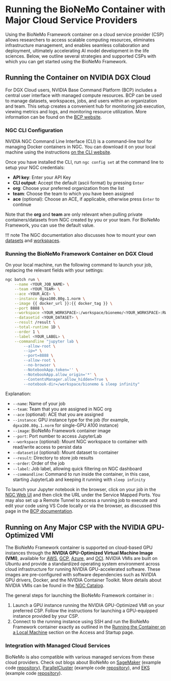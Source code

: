 # Running the BioNeMo Container with Major Cloud Service Providers

Using the BioNeMo Framework container on a cloud service provider (CSP) allows researchers to access scalable computing
resources, eliminates infrastructure management, and enables seamless collaboration and deployment, ultimately
accelerating AI model development in the life sciences. Below, we outline several strategies and supported CSPs with
which you can get started using the BioNeMo Framework.

## Running the Container on NVIDIA DGX Cloud

For DGX Cloud users, NVIDIA Base Command Platform (BCP) includes a central user interface with managed compute
resources. BCP can be used to manage datasets, workspaces, jobs, and users within an organization and team. This setup
creates a convenient hub for monitoring job execution, viewing metrics and logs, and monitoring resource utilization.
More information can be found on the [BCP website](https://docs.nvidia.com/base-command-platform/index.html).

### NGC CLI Configuration

NVIDIA NGC Command Line Interface (CLI) is a command-line tool for managing Docker containers in NGC. You can download
it on your local machine using the instructions [on the CLI website](https://org.ngc.nvidia.com/setup/installers/cli).

Once you have installed the CLI, run `ngc config set` at the command line to setup your NGC credentials:

* **API key**: Enter your API Key
* **CLI output**: Accept the default (ascii format) by pressing `Enter`
* **org**: Choose your preferred organization from the list
* **team**: Choose the team to which you have been assigned
* **ace** (optional): Choose an ACE, if applicable, otherwise press `Enter` to continue

Note that the **org** and **team** are only relevant when pulling private containers/datasets from NGC created by you or
your team. For BioNeMo Framework, you can use the default value.


!!! note
    The NGC documentation also discusses how to mount your own
    [datasets](https://docs.nvidia.com/base-command-platform/user-guide/latest/index.html#managing-datasets) and
    [workspaces](https://docs.nvidia.com/base-command-platform/user-guide/latest/index.html#managing-workspaces).

### Running the BioNeMo Framework Container on DGX Cloud

On your local machine, run the following command to launch your job, replacing the relevant fields with your settings:

```bash
ngc batch run \
    --name <YOUR_JOB_NAME> \
    --team <YOUR_TEAM> \
    --ace <YOUR_ACE> \
    --instance dgxa100.80g.1.norm \
    --image {{ docker_url }}:{{ docker_tag }} \
    --port 8888 \
    --workspace <YOUR_WORKSPACE>:/workspace/bionemo/<YOUR_WORKSPACE>:RW \
    --datasetid <YOUR_DATASET> \
    --result /result \
    --total-runtime 1D \
    --order 1 \
    --label <YOUR_LABEL> \
    --commandline "jupyter lab \
        --allow-root \
        --ip=* \
        --port=8888 \
        --allow-root \
        --no-browser \
        --NotebookApp.token='' \
        --NotebookApp.allow_origin='*' \
        --ContentsManager.allow_hidden=True \
        --notebook-dir=/workspace/bionemo & sleep infinity"
```

Explanation:

* `--name`: Name of your job
* `--team`: Team that you are assigned in NGC org
* `--ace` (optional): ACE that you are assigned
* `--instance`: GPU instance type for the job (for example, `dgxa100.80g.1.norm` for single-GPU A100 instance)
* `--image`: BioNeMo Framework container image
* `--port`: Port number to access JupyterLab
* `--workspace` (optional): Mount NGC workspace to container with read/write access to persist data
* `--datasetid` (optional): Mount dataset to container
* `--result`: Directory to store job results
* `--order`: Order of the job
* `--label`: Job label, allowing quick filtering on NGC dashboard
* `--commandline`: Command to run inside the container, in this case, starting JupyterLab and keeping it running with
    `sleep infinity`

To launch your Jupyter notebook in the browser, click on your job in the [NGC Web UI](https://bc.ngc.nvidia.com/jobs)
and then click the URL under the Service Mapped Ports. You may also set up a Remote Tunnel to access a running job to
execute and edit your code using VS Code locally or via the browser, as discussed
this page in the [BCP documentation](https://docs.nvidia.com/base-command-platform/user-guide/latest/index.html#setting-up-and-accessing-visual-studio-code-via-remote-tunnel).

## Running on Any Major CSP with the NVIDIA GPU-Optimized VMI

The BioNeMo Framework container is supported on cloud-based GPU instances through the
**NVIDIA GPU-Optimized Virtual Machine Image (VMI)**, available for
[AWS](https://aws.amazon.com/marketplace/pp/prodview-7ikjtg3um26wq#pdp-pricing),
[GCP](https://console.cloud.google.com/marketplace/product/nvidia-ngc-public/nvidia-gpu-optimized-vmi),
[Azure](https://azuremarketplace.microsoft.com/en-us/marketplace/apps/nvidia.ngc_azure_17_11?tab=overview), and
[OCI](https://cloudmarketplace.oracle.com/marketplace/en_US/listing/165104541).
NVIDIA VMIs are built on Ubuntu and provide a standardized operating system environment across cloud infrastructure for
running NVIDIA GPU-accelerated software. These images are pre-configured with software dependencies such as NVIDIA GPU
drivers, Docker, and the NVIDIA Container Toolkit. More details about NVIDIA VMIs can be found in the
[NGC Catalog](https://catalog.ngc.nvidia.com/orgs/nvidia/collections/nvidia_vmi).

The general steps for launching the BioNeMo Framework container in :

1. Launch a GPU instance running the NVIDIA GPU-Optimized VMI on your preferred CSP. Follow the instructions for
    launching a GPU-equipped instance provided by your CSP.
2. Connect to the running instance using SSH and run the BioNeMo Framework container exactly as outlined in the
    [Running the Container on a Local Machine](./access-startup.md#running-the-container-on-a-local-machine) section on
    the Access and Startup page.

### Integration with Managed Cloud Services

BioNeMo is also compatible with various managed services from these cloud providers. Check out blogs about BioNeMo on
[SageMaker](https://aws.amazon.com/blogs/industries/find-the-next-blockbuster-with-nvidia-bionemo-framework-on-amazon-sagemaker/)
(example code [repository](https://github.com/aws-samples/amazon-sagemaker-with-nvidia-bionemo)),
[ParallelCluster](https://aws.amazon.com/blogs/hpc/protein-language-model-training-with-nvidia-bionemo-framework-on-aws-parallelcluster/)
(example code [repository](https://github.com/aws-samples/awsome-distributed-training/tree/main/3.test_cases/14.bionemo)),
and [EKS](https://aws.amazon.com/blogs/hpc/accelerate-drug-discovery-with-nvidia-bionemo-framework-on-amazon-eks/)
(example code [repository](https://github.com/awslabs/data-on-eks/tree/main/ai-ml/bionemo)).
